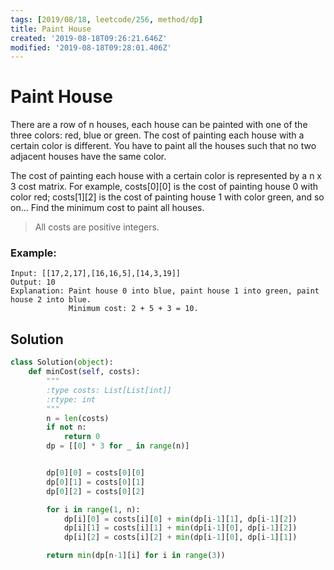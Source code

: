 ```yaml
---
tags: [2019/08/18, leetcode/256, method/dp]
title: Paint House
created: '2019-08-18T09:26:21.646Z'
modified: '2019-08-18T09:28:01.406Z'
---
```


# Paint House

There are a row of n houses, each house can be painted with one of the three colors: red, blue or green. The cost of painting each house with a certain color is different. You have to paint all the houses such that no two adjacent houses have the same color.

The cost of painting each house with a certain color is represented by a n x 3 cost matrix. For example, costs[0][0] is the cost of painting house 0 with color red; costs[1][2] is the cost of painting house 1 with color green, and so on... Find the minimum cost to paint all houses.

> All costs are positive integers.

### Example:

```
Input: [[17,2,17],[16,16,5],[14,3,19]]
Output: 10
Explanation: Paint house 0 into blue, paint house 1 into green, paint house 2 into blue.
             Minimum cost: 2 + 5 + 3 = 10.
```

## Solution

```python
class Solution(object):
    def minCost(self, costs):
        """
        :type costs: List[List[int]]
        :rtype: int
        """
        n = len(costs)
        if not n:
            return 0
        dp = [[0] * 3 for _ in range(n)]


        dp[0][0] = costs[0][0]
        dp[0][1] = costs[0][1]
        dp[0][2] = costs[0][2]

        for i in range(1, n):
            dp[i][0] = costs[i][0] + min(dp[i-1][1], dp[i-1][2])
            dp[i][1] = costs[i][1] + min(dp[i-1][0], dp[i-1][2])
            dp[i][2] = costs[i][2] + min(dp[i-1][0], dp[i-1][1])

        return min(dp[n-1][i] for i in range(3))
```
